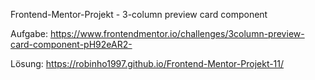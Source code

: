 Frontend-Mentor-Projekt - 3-column preview card component 
 
Aufgabe:
https://www.frontendmentor.io/challenges/3column-preview-card-component-pH92eAR2-

Lösung:
https://robinho1997.github.io/Frontend-Mentor-Projekt-11/

